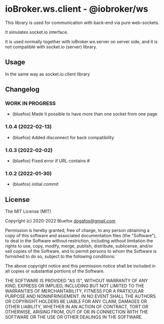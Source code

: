 # ioBroker.ws.client - @iobroker/ws

This library is used for communication with back-end via pure web-sockets.

It simulates socket.io interface.

It is used normally together with ioBroker.ws.server on server side, and it is not compatible with socket.io (server) library.

## Usage
In the same way as socket.io.client library

<!--
	Placeholder for the next version (at the beginning of the line):
	### __WORK IN PROGRESS__
-->

## Changelog
### __WORK IN PROGRESS__
* (bluefox) Made it possible to have more than one socket from one page

### 1.0.4 (2022-02-13)
* (bluefox) Added disconnect for back compatibility

### 1.0.3 (2022-02-02)
* (bluefox) Fixed error if URL contains #

### 1.0.2 (2022-01-30)
* (bluefox) initial commit

## License
The MIT License (MIT)

Copyright (c) 2020-2022 Bluefox <dogafox@gmail.com>

Permission is hereby granted, free of charge, to any person obtaining a copy
of this software and associated documentation files (the "Software"), to deal
in the Software without restriction, including without limitation the rights
to use, copy, modify, merge, publish, distribute, sublicense, and/or sell
copies of the Software, and to permit persons to whom the Software is
furnished to do so, subject to the following conditions:

The above copyright notice and this permission notice shall be included in
all copies or substantial portions of the Software.

THE SOFTWARE IS PROVIDED "AS IS", WITHOUT WARRANTY OF ANY KIND, EXPRESS OR
IMPLIED, INCLUDING BUT NOT LIMITED TO THE WARRANTIES OF MERCHANTABILITY,
FITNESS FOR A PARTICULAR PURPOSE AND NONINFRINGEMENT. IN NO EVENT SHALL THE
AUTHORS OR COPYRIGHT HOLDERS BE LIABLE FOR ANY CLAIM, DAMAGES OR OTHER
LIABILITY, WHETHER IN AN ACTION OF CONTRACT, TORT OR OTHERWISE, ARISING FROM,
OUT OF OR IN CONNECTION WITH THE SOFTWARE OR THE USE OR OTHER DEALINGS IN
THE SOFTWARE.

